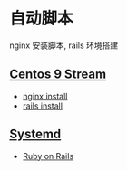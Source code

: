 # 自动脚本

nginx 安装脚本, rails 环境搭建

## [Centos 9 Stream](Centos%209%20Stream)
- [nginx install](Centos%209%20Stream/nginx.sh)
- [rails install](Centos%209%20Stream/rails.sh)


## [Systemd](Systemd)

- [Ruby on Rails](Systemd/Ruby%20on%20Rails)
